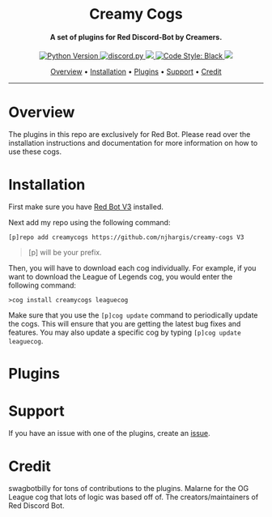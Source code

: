 <h1 align="center">
    Creamy Cogs
</h1>
<h4 align="center">A set of plugins for Red Discord-Bot by Creamers.</h4>

<p align="center">
    <a href="https://www.python.org/downloads/">
        <img alt="Python Version" src="https://img.shields.io/badge/python-v3.8-blue">
    </a>
    <a href="https://github.com/Rapptz/discord.py/">
        <img src="https://img.shields.io/badge/discord-py-blue.svg" alt="discord.py">
    </a>    
    <a href="https://github.com/Cog-Creators/Red-DiscordBot">
        <img src="https://img.shields.io/badge/Discord-Red%20Bot-red.svg">
    </a>
    <a href="https://github.com/psf/black">
        <img src="https://img.shields.io/badge/code%20style-black-000000.svg" alt="Code Style: Black">
    </a>
    <a href="http://makeapullrequest.com">
        <img src="https://img.shields.io/badge/PRs-welcome-brightgreen.svg">
    </a>
</p>
<p align="center">
  <a href="#overview">Overview</a> •
  <a href="#installation">Installation</a> •
  <a href="#plugins">Plugins</a> •
  <a href="#support">Support</a> •
  <a href="#credit">Credit</a>
</p>

---
# Overview
The plugins in this repo are exclusively for Red Bot. Please read over the installation instructions and documentation for more information on how to use these cogs.

# Installation
First make sure you have [Red Bot V3](https://github.com/Cog-Creators/Red-DiscordBot/tree/V3/develop) installed.

Next add my repo using the following command:  

`[p]repo add creamycogs https://github.com/njhargis/creamy-cogs V3`    

> [p] will be your prefix.

Then, you will have to download each cog individually. For example, if you want to download the League of Legends cog, you would enter the following command:

`>cog install creamycogs leaguecog`

Make sure that you use the `[p]cog update` command to periodically update the cogs. This will ensure that you are getting the latest bug fixes and features. You may also update a specific cog by typing `[p]cog update leaguecog`.

# Plugins

# Support
If you have an issue with one of the plugins, create an [issue](https://github.com/njhargis/creamy-cogs/issues/new).

# Credit
swagbotbilly for tons of contributions to the plugins.
Malarne for the OG League cog that lots of logic was based off of.
The creators/maintainers of Red Discord Bot.